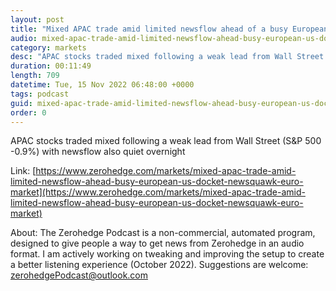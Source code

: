 ```yaml
---
layout: post
title: "Mixed APAC trade amid limited newsflow ahead of a busy European &amp; US docket - Newsquawk Euro Market Open"
audio: mixed-apac-trade-amid-limited-newsflow-ahead-busy-european-us-docket-newsquawk-euro-market-0
category: markets
desc: "APAC stocks traded mixed following a weak lead from Wall Street (S&amp;P 500 -0.9%) with newsflow also quiet overnight"
duration: 00:11:49
length: 709
datetime: Tue, 15 Nov 2022 06:48:00 +0000
tags: podcast
guid: mixed-apac-trade-amid-limited-newsflow-ahead-busy-european-us-docket-newsquawk-euro-market-0
order: 0
---
```

APAC stocks traded mixed following a weak lead from Wall Street (S&amp;P 500 -0.9%) with newsflow also quiet overnight

Link: [https://www.zerohedge.com/markets/mixed-apac-trade-amid-limited-newsflow-ahead-busy-european-us-docket-newsquawk-euro-market](https://www.zerohedge.com/markets/mixed-apac-trade-amid-limited-newsflow-ahead-busy-european-us-docket-newsquawk-euro-market)

About: The Zerohedge Podcast is a non-commercial, automated program, designed to give people a way to get news from Zerohedge in an audio format.  I am actively working on tweaking and improving the setup to create a better listening experience (October 2022).  Suggestions are welcome: [zerohedgePodcast@outlook.com](mailto:zerohedgePodcast@outlook.com)